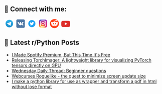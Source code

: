 ## 🔎 Connect with me:
[<img src="https://github.com/bullbesh/bullbesh/blob/main/images/Telegram.png" width="32" height="32" />](https://t.me/bullbesh)
[<img src="https://github.com/bullbesh/bullbesh/blob/main/images/VK.png" width="32" height="32" />](https://vk.com/bullbesh)
[<img src="https://github.com/bullbesh/bullbesh/blob/main/images/Twitter.png" width="32" height="32" />](https://twitter.com/bullbesh1)
[<img src="https://github.com/bullbesh/bullbesh/blob/main/images/Instagram.png" width="32" height="32" />](https://www.instagram.com/bullbesh)
[<img src="https://github.com/bullbesh/bullbesh/blob/main/images/Reddit.png" width="32" height="32" />](https://www.reddit.com/user/bullbesh)
[<img src="https://github.com/bullbesh/bullbesh/blob/main/images/YouTube.png" width="32" height="32" />](https://www.youtube.com/channel/UCtfjRs6uzgq5mfm8S06WTcg)

## 📕 Latest r/Python Posts
<!-- BLOG-POST-LIST:START -->
- [I Made Spotify Premium, But This Time It&#39;s Free](https://www.reddit.com/r/Python/comments/1fzidjo/i_made_spotify_premium_but_this_time_its_free/)
- [Releasing TorchImager: A lightweight library for visualizing PyTorch tensors directly on GPU](https://www.reddit.com/r/Python/comments/1fzg8q6/releasing_torchimager_a_lightweight_library_for/)
- [Wednesday Daily Thread: Beginner questions](https://www.reddit.com/r/Python/comments/1fzeenv/wednesday_daily_thread_beginner_questions/)
- [Webcurses Roguelike - the quest to minimize screen update size](https://www.reddit.com/r/Python/comments/1fzdb8d/webcurses_roguelike_the_quest_to_minimize_screen/)
- [I make a python library for use as wrapper and transform a pdf in html without lose format](https://www.reddit.com/r/Python/comments/1fz9ynu/i_make_a_python_library_for_use_as_wrapper_and/)
<!-- BLOG-POST-LIST:END -->
